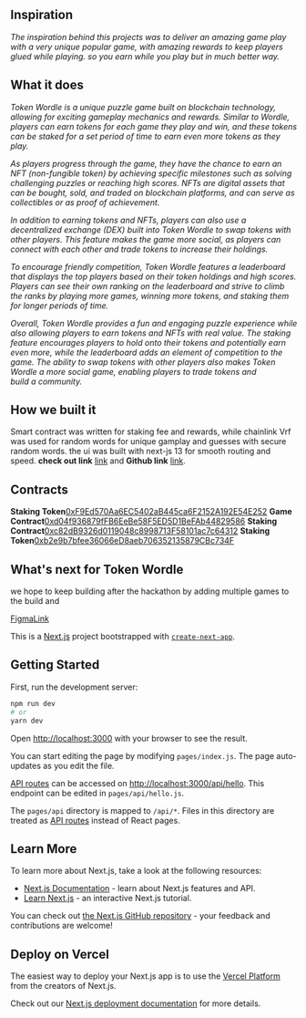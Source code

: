 
## Inspiration
_The inspiration behind this projects was to deliver an amazing game play with a very unique popular game, with amazing rewards to keep players glued while playing. so you earn while you play but in much better way._
## What it does
_Token Wordle is a unique puzzle game built on blockchain technology, allowing for exciting gameplay mechanics and rewards. Similar to Wordle, players can earn tokens for each game they play and win, and these tokens can be staked for a set period of time to earn even more tokens as they play._

_As players progress through the game, they have the chance to earn an NFT (non-fungible token) by achieving specific milestones such as solving challenging puzzles or reaching high scores. NFTs are digital assets that can be bought, sold, and traded on blockchain platforms, and can serve as collectibles or as proof of achievement._

_In addition to earning tokens and NFTs, players can also use a decentralized exchange (DEX) built into Token Wordle to swap tokens with other players. This feature makes the game more social, as players can connect with each other and trade tokens to increase their holdings._

_To encourage friendly competition, Token Wordle features a leaderboard that displays the top players based on their token holdings and high scores. Players can see their own ranking on the leaderboard and strive to climb the ranks by playing more games, winning more tokens, and staking them for longer periods of time._

_Overall, Token Wordle provides a fun and engaging puzzle experience while also allowing players to earn tokens and NFTs with real value. The staking feature encourages players to hold onto their tokens and potentially earn even more, while the leaderboard adds an element of competition to the game. The ability to swap tokens with other players also makes Token Wordle a more social game, enabling players to trade tokens and build a community._
## How we built it
Smart contract was written for staking fee and rewards, while chainlink Vrf was used for random words for unique gamplay and guesses with secure random words. the ui was built with next-js 13 for smooth routing and speed. **check out link** [link](https://token-wordle.vercel.app/) and **Github link** [link](https://github.com/joeephwild/token-wordle).

## Contracts
**Staking Token**[0xF9Ed570Aa6EC5402aB445ca6F2152A192E54E252](https://testnet.ftmscan.com/address/0xF9Ed570Aa6EC5402aB445ca6F2152A192E54E252)
**Game Contract**[0xd04f936879fFB6EeBe58F5ED5D1BeFAb44829586](https://testnet.ftmscan.com/address/0xd04f936879fFB6EeBe58F5ED5D1BeFAb44829586)
**Staking Contract**[0xc82dB9326d0119048c8998713F58101ac7c64312](https://testnet.ftmscan.com/address/0xc82dB9326d0119048c8998713F58101ac7c64312)
**Staking Token**[0xb2e9b7bfee36066eD8aeb706352135879CBc734F](https://testnet.ftmscan.com/address/0xb2e9b7bfee36066eD8aeb706352135879CBc734F)

## What's next for Token Wordle
we hope to keep building after the hackathon by adding multiple games to the build and 

[FigmaLink](https://www.figma.com/file/bBQImW8v2Gd0ttCiZPhK4Y/Token-Wordle?node-id=0%3A1)

This is a [Next.js](https://nextjs.org/) project bootstrapped with [`create-next-app`](https://github.com/vercel/next.js/tree/canary/packages/create-next-app).
## Getting Started

First, run the development server:

```bash
npm run dev
# or
yarn dev
```

Open [http://localhost:3000](http://localhost:3000) with your browser to see the result.

You can start editing the page by modifying `pages/index.js`. The page auto-updates as you edit the file.

[API routes](https://nextjs.org/docs/api-routes/introduction) can be accessed on [http://localhost:3000/api/hello](http://localhost:3000/api/hello). This endpoint can be edited in `pages/api/hello.js`.

The `pages/api` directory is mapped to `/api/*`. Files in this directory are treated as [API routes](https://nextjs.org/docs/api-routes/introduction) instead of React pages.

## Learn More

To learn more about Next.js, take a look at the following resources:

- [Next.js Documentation](https://nextjs.org/docs) - learn about Next.js features and API.
- [Learn Next.js](https://nextjs.org/learn) - an interactive Next.js tutorial.

You can check out [the Next.js GitHub repository](https://github.com/vercel/next.js/) - your feedback and contributions are welcome!

## Deploy on Vercel

The easiest way to deploy your Next.js app is to use the [Vercel Platform](https://vercel.com/new?utm_medium=default-template&filter=next.js&utm_source=create-next-app&utm_campaign=create-next-app-readme) from the creators of Next.js.

Check out our [Next.js deployment documentation](https://nextjs.org/docs/deployment) for more details.
